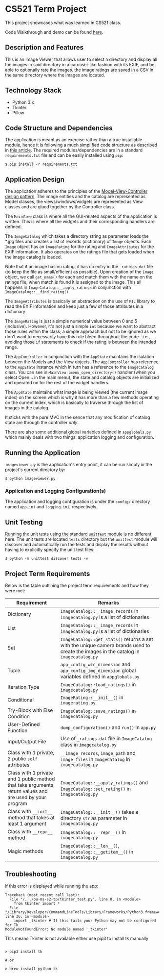# CS521 Term Project

This project showcases what was learned in CS521 class.  

Code Walkthrough and demo can be found [here](https://youtu.be/_ksMif-4990).

## Description and Features

This is an Image Viewer that allows user to select a directory and display all the images in said directory in a carousel-like fashion with its EXIF, and be able to optionally rate the images.  the image ratings are saved in a CSV in the same directory where the images are located.

## Technology Stack

- Python 3.x
- Tkinter
- Pillow

## Code Structure and Dependencies

The application is meant as an exercise rather than a true installable module, hence it is following a much simplified code structure as described in [this article](https://realpython.com/python-application-layouts/#one-off-script).  The required modules/dependencies are in a standard `requirements.txt` file and can be easily installed using `pip`:

```shell
$ pip install -r requirements.txt
```

## Application Design

The application adheres to the principles of the [Model-View-Controller design pattern](https://en.wikipedia.org/wiki/Model–view–controller).  The image entities and the catalog are represented as Model classes, the views/windows/widgets are represented as View classes and are glued together by the Controller class.

The `MainView` class is where all the GUI-related aspects of the application is written.  This is where all the widgets and their corresponding handlers are defined.

The `ImageCatalog` which takes a directory string as parameter loads the *.jpg files and creates a list of records (dictionary) of `Image` objects.  Each `Image` object has an `ImageRating` for the rating and `ImageAttributes` for the EXIF information.  It also operates on the ratings file that gets loaded when the image catalog is loaded.  

Note that if an image has no rating, it has no entry in the `_ratings.dat` file (to keep the file as small/efficient as possible).  Upon creation of the `Image` object, we call `get_name()` for each and match them with the name on the ratings file; when match is found it is assigned to the image.  This all happens in `ImageCatalog::__apply_ratings` in conjunction with `ImageCatalog::__find_rating()`

The `ImageAttributes` is basically an abstraction on the use of `PIL` library to read the EXIF information and keep just a few of those attributes in a dictionary.

The `ImageRating` is just a simple numerical value between 0 and 5 (inclusive).  However, it's not just a simple `int` because we want to abstract those rules within the class; a simple approach but not to be ignored as we don't want to necessarily have this rule bleed throughout the code--i.e., avoiding those `if` statements to check if the rating is between the intended range.

The `AppController` in conjunction with the `AppState` maintains the isolation between the Models and the View objects.  The `AppController` has reference to the `AppState` instance which in turn has a reference to the `ImageCatalog` class.  You can see in `MainView::menu_open_directory()` handler (when you select Open... in the main menu), the state and catalog objects are initialized and operated on for the rest of the widget handlers.

The `AppState` maintains what image is being viewed (the current image index) on the screen which is why it has more than a few methods operating on the current index, which is basically to traverse through the list of images in the catalog.

It sticks with the pure MVC in the sence that any modification of catalog state are through the controller _only_.

There are also some additional global variables defined in `appglobals.py` which mainly deals with two things: application logging and configuration.

## Running the Application

`imageviewer.py` is the application's entry point, it can be run simply in the project's current directory by:

```shell
$ python imageviewer.py
```

### Application and Logging Configuration(s)

The application and logging configuration is under the `config/` directory named `app.ini` and `logging.ini`, respectively.

## Unit Testing

[Running the unit tests using the standard `unittest` module](https://docs.python.org/3/library/unittest.html) is no different here.  The unit tests are located `tests` directory but the `unittest` module will discover and automatically run the tests and display the results without having to explicitly specify the unit test files:

```shell
$ python -m unittest discover tests -v
```

## Project Term Requirements

Below is the table outlining the project term requirements and how they were met:

| Requirement    | Remarks     |
|----------------|-------------|
| Dictionary | `ImageCatalog::__image_records` in `imagecatalog.py` is a list of dictionaries |
| List | `ImageCatalog::__image_records` in `imagecatalog.py` is a list of dictionaries |
| Set | `ImageCatalog::get_stats()` returns a set with the unique camera brands used to create the images in the catalog in `imagecatalog.py`
| Tuple | `app_config_win_dimension` and `app_config_img_dimension` global variables defined in `appglobals.py` |
| Iteration Type | `ImageCatalog::load_ratings()` in `imagecatalog.py`
| Conditional | `ImageRating::__init__()` in `imagerating.py` |
| Try-Block with Else Condition | `ImageCatalog::save_ratings()` in `imagecatalog.py` |
| User-Defined Function | `dump_configuration()` and `run()` in `app.py`|
| Input/Output File | Use of `_ratings.dat` file in `ImageCatalog` class in `imagecatalog.py`|
| Class with 1 private, 2 public `self` attributes | `__image_records`, `image_path` and `image_files` in `ImageCatalog` in `imagecatalog.py` |
| Class with 1 private and 1 public method that take arguments, return values and are used by your program | `ImageCatalog::__apply_ratings()` and `ImageCatalog::set_rating()` in `imagecatalog.py` |
| Class with `__init__` method that takes at least 1 argument | `ImageCatalog::__init__()` takes a directory `str` as parameter in `imagecatalog.py`
| Class with `__repr__` method | `ImageCatalog::__repr__()` in `imagecatalog.py` |
| Magic methods | `ImageCatalog::__len__()`, `ImageCatalog::__getitem__()` in `imagecatalog.py`


## Troubleshooting

if this error is displayed while running the app:

```shell
Traceback (most recent call last):
  File "/.../bu-ms-s2-tp/tkinter_test.py", line 8, in <module>
    from tkinter import *
  File "/Library/Developer/CommandLineTools/Library/Frameworks/Python3.framework/Versions/3.7/lib/python3.7/tkinter/__init__.py", line 36, in <module>
    import _tkinter # If this fails your Python may not be configured for Tk
ModuleNotFoundError: No module named '_tkinter'
```

This means Tkinter is not available either use pip3 to install tk manually
```shell

> pip3 install tk

# or

> brew install python-tk

```

